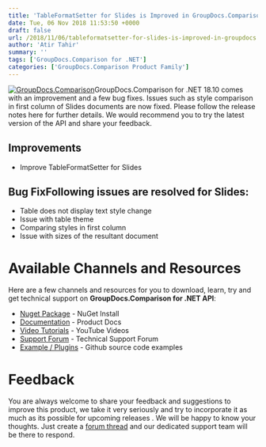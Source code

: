 ```yaml
---
title: 'TableFormatSetter for Slides is Improved in GroupDocs.Comparison for .NET 18.10'
date: Tue, 06 Nov 2018 11:53:50 +0000
draft: false
url: /2018/11/06/tableformatsetter-for-slides-is-improved-in-groupdocs.comparison-for-.net-18.10/
author: 'Atir Tahir'
summary: ''
tags: ['GroupDocs.Comparison for .NET']
categories: ['GroupDocs.Comparison Product Family']
---
```


[![GroupDocs.Comparison](https://blog.groupdocs.com/wp-content/uploads/sites/4/2016/11/groupdocs-comparison-net.png)](https://www.groupdocs.com/products/comparison/net)GroupDocs.Comparison for .NET 18.10 comes with an improvement and a few bug fixes. Issues such as style comparison in first column of Slides documents are now fixed. Please follow the release notes here for further details. We would recommend you to try the latest version of the API and share your feedback.

## Improvements

*   Improve TableFormatSetter for Slides

## Bug FixFollowing issues are resolved for Slides:

*   Table does not display text style change
*   Issue with table theme
*   Comparing styles in first column
*   Issue with sizes of the resultant document

# Available Channels and Resources

Here are a few channels and resources for you to download, learn, try and get technical support on **GroupDocs.Comparison for .NET API**:

*   [Nuget Package](https://www.nuget.org/packages/GroupDocs.Comparison/ "GroupDocs.Comparison for .NET NuGet") - NuGet Install
*   [Documentation](https://docs.groupdocs.com/display/comparisonnet/Home "Product Documentation") - Product Docs
*   [Video Tutorials](https://www.youtube.com/playlist?list=PL25CTxMCj5vOrXYlrJ-bgzi_b3GVS4juO "GroupDocs.Comparison for .NET Videos") - YouTube Videos
*   [Support Forum](https://forum.groupdocs.com/c/comparison "GroupDocs.Comparison for .NET Forum") - Technical Support Forum
*   [Example / Plugins](https://github.com/groupdocs-comparison/GroupDocs.Comparison-for-.NET "GroupDocs.Comparison for .NET Github") - Github source code examples

# Feedback

You are always welcome to share your feedback and suggestions to improve this product, we take it very seriously and try to incorporate it as much as its possible for upcoming releases . We will be happy to know your thoughts. Just create a [forum thread](https://forum.groupdocs.com/c/comparison) and our dedicated support team will be there to respond.





